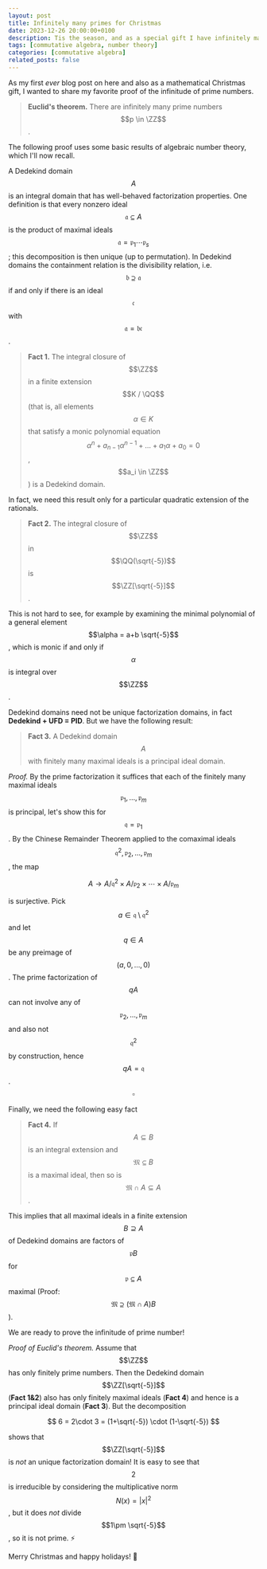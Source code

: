 ```yaml
---
layout: post
title: Infinitely many primes for Christmas
date: 2023-12-26 20:00:00+0100
description: Tis the season, and as a special gift I have infinitely many prime numbers for you using commutative algebra!
tags: [commutative algebra, number theory]
categories: [commutative algebra]
related_posts: false
---
```

As my first *ever* blog post on here and also as a mathematical Christmas gift, I wanted to share my favorite proof of the infinitude of prime numbers.

> **Euclid's theorem.** There are infinitely many prime numbers $$p \in \ZZ$$.

The following proof uses some basic results of algebraic number theory, which I'll now recall.

A Dedekind domain $$A$$ is an integral domain that has well-behaved factorization properties. One definition is that every nonzero ideal $$\mathfrak a \subseteq A$$ is the product of maximal ideals $$\mathfrak a = \mathfrak p_1 \dotsm \mathfrak p_s$$; this decomposition is then unique (up to permutation). In Dedekind domains the containment relation is the divisibility relation, i.e. $$\mathfrak b \supseteq \mathfrak a$$ if and only if there is an ideal $$\mathfrak c$$ with $$\mathfrak a = \mathfrak b \mathfrak c$$.

> **Fact 1.** The integral closure of $$\ZZ$$ in a finite extension $$K / \QQ$$ (that is, all elements $$\alpha \in K$$ that satisfy a monic polynomial equation $$\alpha^n + a_{n-1}\alpha^{n-1} + \dots + a_1\alpha + a_0 = 0$$, $$a_i \in \ZZ$$) is a Dedekind domain.

In fact, we need this result only for a particular quadratic extension of the rationals.

> **Fact 2.** The integral closure of $$\ZZ$$ in $$\QQ(\sqrt{-5})$$ is $$\ZZ[\sqrt{-5}]$$.

This is not hard to see, for example by examining the minimal polynomial of a general element $$\alpha = a+b \sqrt{-5}$$, which is monic if and only if $$\alpha$$ is integral over $$\ZZ$$.

Dedekind domains need not be unique factorization domains, in fact **Dedekind + UFD = PID**. But we have the following result:

> **Fact 3.** A Dedekind domain $$A$$ with finitely many maximal ideals is a principal ideal domain.

*Proof.* By the prime factorization it suffices that each of the finitely many maximal ideals $$\mathfrak p_1,\dots,\mathfrak p_m$$ is principal, let's show this for $$\mathfrak q = \mathfrak p_1$$. By the Chinese Remainder Theorem applied to the comaximal ideals $$\mathfrak q^2, \mathfrak p_2, \dots, \mathfrak p_m$$, the map

$$
A \to A/\mathfrak q^2 \times A/\mathfrak p_2 \times \dotsm \times A/\mathfrak p_m
$$

is surjective. Pick $$a \in \mathfrak q \setminus \mathfrak q^2$$ and let $$q \in A$$ be any preimage of $$(a,0,\dots,0)$$. The prime factorization of $$qA$$ can not involve any of $$\mathfrak p_2, \dots, \mathfrak p_m$$ and also not $$\mathfrak q^2$$ by construction, hence $$qA = \mathfrak q$$. $$\square$$

Finally, we need the following easy fact

> **Fact 4.** If $$A \subseteq B$$ is an integral extension and $$\mathfrak M \subseteq B$$ is a maximal ideal, then so is $$\mathfrak M \cap A \subseteq A$$.

This implies that all maximal ideals in a finite extension $$B \supseteq A$$ of Dedekind domains are factors of $$\mathfrak p B$$ for $$\mathfrak p \subseteq A$$ maximal (Proof: $$\mathfrak M \supseteq (\mathfrak M \cap A)B$$).

We are ready to prove the infinitude of prime number!

*Proof of Euclid's theorem.* Assume that $$\ZZ$$ has only finitely prime numbers. Then the Dedekind domain $$\ZZ[\sqrt{-5}]$$ (**Fact 1&2**) also has only finitely maximal ideals (**Fact 4**) and hence is a principal ideal domain (**Fact 3**). But the decomposition

$$
6 = 2\cdot 3 = (1+\sqrt{-5}) \cdot (1-\sqrt{-5})
$$

shows that $$\ZZ[\sqrt{-5}]$$ is *not* an unique factorization domain! It is easy to see that $$2$$ is irreducible by considering the multiplicative norm $$N(x) = \lvert x \rvert^2$$, but it does *not* divide $$1\pm \sqrt{-5}$$, so it is not prime. :zap:

Merry Christmas and happy holidays! :christmas_tree: